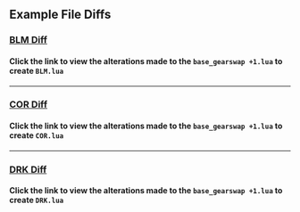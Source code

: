 ## Example File Diffs
### [BLM Diff](https://github.com/graulr/GearSwap/compare/f76c3555f512c0f6a54c5484bd308b8f1c8f635d..f519c034bdb5639c81683dccc91938843d6898c3)
#### Click the link to view the alterations made to the `base_gearswap +1.lua` to create `BLM.lua`

<hr>

### [COR Diff](https://github.com/graulr/GearSwap/compare/48a24e43736e2a15b9a76063eb319a482d04d6aa..54c529c0c193eab06fe6efcca3a705c716b80120)
#### Click the link to view the alterations made to the `base_gearswap +1.lua` to create `COR.lua`

<hr>

### [DRK Diff](https://github.com/graulr/GearSwap/compare/f26aa00b28d3d05ade8bca8c888f7c5a74c2773d..d8f6ad59376b695fad94eb30899d3aa42be09b84)
#### Click the link to view the alterations made to the `base_gearswap +1.lua` to create `DRK.lua`
